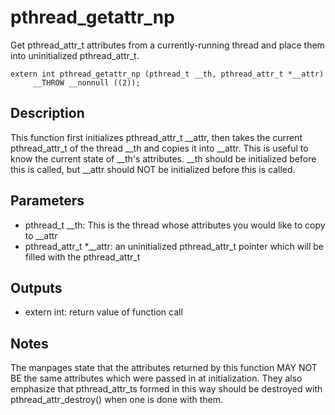 # pthread_getattr_np
Get pthread_attr_t attributes from a currently-running thread and place them into uninitialized pthread_attr_t.

```
extern int pthread_getattr_np (pthread_t __th, pthread_attr_t *__attr)
     __THROW __nonnull ((2));
```

## Description
This function first initializes pthread_attr_t __attr, then takes the current pthread_attr_t of the thread __th and copies it into __attr. This is useful to know the current state of __th's attributes. __th should be initialized before this is called, but __attr should NOT be initialized before this is called.

## Parameters
* pthread_t __th: This is the thread whose attributes you would like to copy to __attr
* pthread_attr_t *__attr: an uninitialized pthread_attr_t pointer which will be filled with the pthread_attr_t

## Outputs
* extern int: return value of function call

## Notes
The manpages state that the attributes returned by this function MAY NOT BE the same attributes which were passed in at initialization. They also emphasize that pthread_attr_ts formed in this way should be destroyed with pthread_attr_destroy() when one is done with them.

